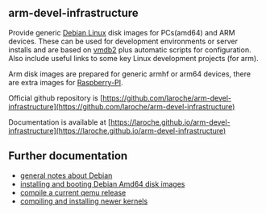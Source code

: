 arm-devel-infrastructure
------------------------

Provide generic [Debian Linux](https://www.debian.org/) disk images for
PCs(amd64) and ARM devices. These can be used for development environments
or server installs and are based on [vmdb2](https://vmdb2.liw.fi/) plus
automatic scripts for configuration.
Also include useful links to some key Linux development projects (for arm).

Arm disk images are prepared for generic armhf or arm64 devices,
there are extra images for [Raspberry-PI](https://www.raspberrypi.org/).

Official github repository is [https://github.com/laroche/arm-devel-infrastructure](https://github.com/laroche/arm-devel-infrastructure)

Documentation is available at [https://laroche.github.io/arm-devel-infrastructure](https://laroche.github.io/arm-devel-infrastructure)


Further documentation
---------------------

- [general notes about Debian](Debian.md)
- [installing and booting Debian Amd64 disk images](DebianAmd64.md)
- [compile a current qemu release](Qemu.md)
- [compiling and installing newer kernels](DebianKernel.md)

